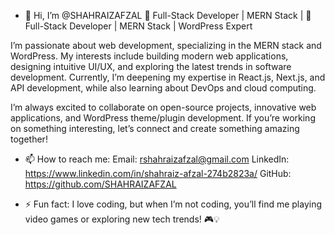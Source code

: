 - 👋 Hi, I’m @SHAHRAIZAFZAL 🚀 Full-Stack Developer | MERN Stack | 
🚀 Full-Stack Developer | MERN Stack | WordPress Expert

I’m passionate about web development, specializing in the MERN stack and WordPress. My interests include building modern web applications, designing intuitive UI/UX, and exploring the latest trends in software development. Currently, I’m deepening my expertise in React.js, Next.js, and API development, while also learning about DevOps and cloud computing.

I’m always excited to collaborate on open-source projects, innovative web applications, and WordPress theme/plugin development. If you’re working on something interesting, let’s connect and create something amazing together!
- 📫 How to reach me:
     Email:
  rshahraizafzal@gmail.com
     LinkedIn:
  https://www.linkedin.com/in/shahraiz-afzal-274b2823a/
     GitHub:
  https://github.com/SHAHRAIZAFZAL

- ⚡ Fun fact: I love coding, but when I’m not coding, you’ll find me playing video games or exploring new tech trends! 🎮💡

<!---
SHAHRAIZAFZAL/SHAHRAIZAFZAL is a ✨ special ✨ repository because its `README.md` (this file) appears on your GitHub profile.
You can click the Preview link to take a look at your changes.
--->

